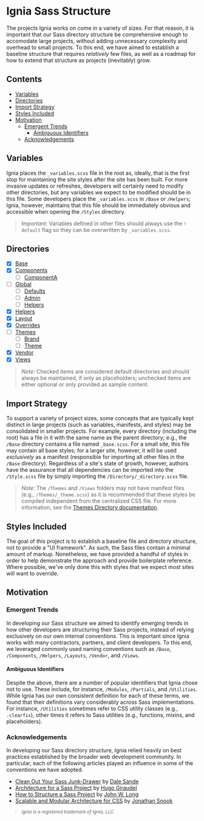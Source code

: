 # Ignia Sass Structure
The projects Ignia works on come in a variety of sizes. For that reason, it is important that our Sass directory structure be comprehensive enough to accomodate large projects, without adding unnecessary complexity and overhead to small projects. To this end, we have aimed to establish a baseline structure that requires *relatively* few files, as well as a roadmap for how to extend that structure as projects (inevitably) grow.

## Contents
- [Variables](#variables)
- [Directories](#directories)
- [Import Strategy](#import-strategy)
- [Styles Included](#styles-included)
- [Motivation](#motivation)
  - [Emergent Trends](#emergent-trends)
    - [Ambiguous Identifiers](#ambiguous-identifiers)
  - [Acknowledgements](#acknowledgements)

## Variables
Ignia places the `_variables.scss` file in the root as, ideally, that is the first stop for maintaining the site styles after the site has been built. For more invasive updates or refreshes, developers will certainly need to modify other directories, but any variables we expect to be modified should be in this file. Some developers place the `_variables.scss` in `/Base` or `/Helpers`; Ignia, however, maintains that this file should be immediately obvious and accessible when opening the `/Styles` directory.

> *Important:* Variables defined in other files should always use the `! default` flag so they can be overwritten by `_variables.scss`.

## Directories
- [x] [Base](./Base/)
- [x] [Components](./Components/)
  - [ ] [ComponentA](./Components/ComponentA/)
- [ ] [Global](./Global/)
  - [ ] [Defaults](./Global/Defaults/)
  - [ ] [Admin](./Global/Admin/)
  - [ ] [Helpers](./Global/Helpers/)
- [x] [Helpers](./Helpers/)
- [x] [Layout](./Layout/)
- [x] [Overrides](./Overrides/)
- [ ] [Themes](./Themes/)
  - [ ] [Brand](./Themes/Brand/)
  - [ ] [Theme](./Themes/Theme/)
- [x] [Vendor](./Vendor/)
- [x] [Views](./Views/)

> *Note:* Checked items are considered default directories and should always be maintained, if only as placeholders; unchecked items are either optional or only provided as sample content.

## Import Strategy
To support a variety of project sizes, some concepts that are typically kept distinct in large projects (such as variables, manifests, and styles) may be consolidated in smaller projects. For example, every directory (including the root) has a file in it with the same name as the parent directory; e.g., the `/Base` directory contains a file named `_base.scss`. For a small site, this file may contain all base styles; for a larger site, however, it will be used *exclusively* as a manifest (responsible for importing all other files in the `/Base` directory). Regardless of a site's state of growth, however, authors have the assurance that all dependencies can be imported into the `/Style.scss` file by simply importing the `/Directory/_directory.scss` file.

> *Note:* The `/Themes` and `/Views` folders may not have manifest files (e.g., `/Themes/_theme.scss`) as it is recommended that these styles be compiled independent from the centralized CSS file. For more information, see the [Themes Directory documentation](./Themes/).

## Styles Included
The goal of this project is to establish a baseline file and directory structure, not to provide a "UI framework". As such, the Sass files contain a minimal amount of markup. Nonetheless, we have provided a handful of styles in order to help demonstrate the approach and provide boilerplate reference. Where possible, we've only done this with styles that we expect most sites will want to override.

## Motivation

### Emergent Trends
In developing our Sass structure we aimed to identify emerging trends in how other developers are structuring their Sass projects, instead of relying exclusively on our own internal conventions. This is important since Ignia works with many contractors, partners, and client developers. To this end, we leveraged commonly used naming conventions such as `/Base`, `/Components`, `/Helpers`, `/Layouts`, `/Vendor`, and `/Views`.

#### Ambiguous Identifiers
Despite the above, there are a number of popular identifiers that Ignia chose not to use. These include, for instance, `/Modules`, `/Partials`, and `/Utilities`. While Ignia has our own consistent definition for each of these terms, we found that their definitions vary considerably across Sass implementations. For instance, `/Utilities` sometimes refer to CSS utility classes (e.g., `.clearfix`), other times it refers to Sass utilities (e.g., functions, mixins, and placeholders).

### Acknowledgements
In developing our Sass directory structure, Ignia relied heavily on best practices established by the broader web development community. In particular, each of the following articles played an influence in some of the conventions we have adopted.
- [Clean Out Your Sass Junk-Drawer](http://gist.io/4436524) by [Dale Sande](https://github.com/anotheruiguy)
- [Architecture for a Sass Project](http://www.sitepoint.com/architecture-sass-project/) by [Hugo Giraudel](https://github.com/HugoGiraudel)
- [How to Structure a Sass Project](http://thesassway.com/beginner/how-to-structure-a-sass-project) by [John W. Long](http://wiseheartdesign.com/)
- [Scalable and Modular Architecture for CSS](https://smacss.com/) by [Jonathan Snook](https://github.com/snookca)

> <small>*Ignia is a registered trademark of Ignia, LLC.*</small>
